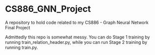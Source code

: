 # CS886_GNN_Project
A repository to hold code related to my CS886 - Graph Neural Network Final Project

Admittedly this repo is somewhat messy. You can do Stage 1 training by running train_relation_header.py, while you can run Stage 2 training by running train.py.

